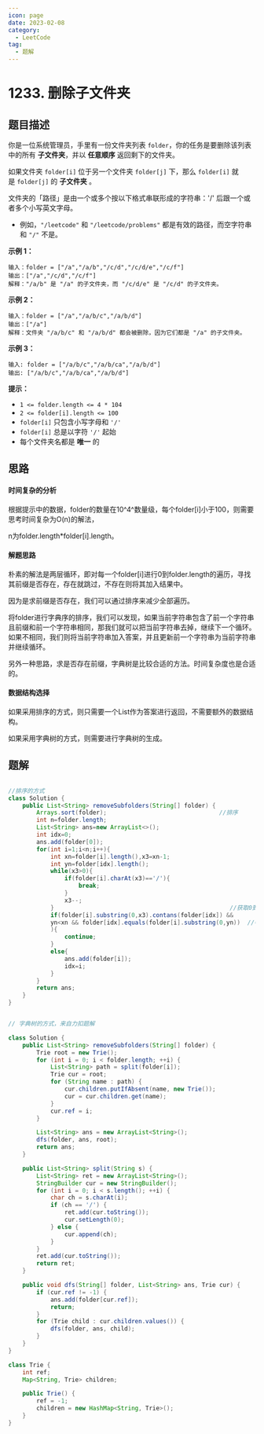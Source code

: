 ```yaml
---
icon: page
date: 2023-02-08
category:
  - LeetCode
tag:
  - 题解
---
```


# 1233. 删除子文件夹

## 题目描述

你是一位系统管理员，手里有一份文件夹列表 `folder`，你的任务是要删除该列表中的所有 **子文件夹**，并以 **任意顺序** 返回剩下的文件夹。

如果文件夹 `folder[i]` 位于另一个文件夹 `folder[j]` 下，那么 `folder[i]` 就是 `folder[j]` 的 **子文件夹** 。

文件夹的「路径」是由一个或多个按以下格式串联形成的字符串：'/' 后跟一个或者多个小写英文字母。

* 例如，`"/leetcode"` 和 `"/leetcode/problems"` 都是有效的路径，而空字符串和 `"/"` 不是。

**示例 1：**

```
输入：folder = ["/a","/a/b","/c/d","/c/d/e","/c/f"]
输出：["/a","/c/d","/c/f"]
解释："/a/b" 是 "/a" 的子文件夹，而 "/c/d/e" 是 "/c/d" 的子文件夹。
```

**示例 2：**

```
输入：folder = ["/a","/a/b/c","/a/b/d"]
输出：["/a"]
解释：文件夹 "/a/b/c" 和 "/a/b/d" 都会被删除，因为它们都是 "/a" 的子文件夹。
```

**示例 3：**

```
输入: folder = ["/a/b/c","/a/b/ca","/a/b/d"]
输出: ["/a/b/c","/a/b/ca","/a/b/d"]
```

**提示：**

* `1 <= folder.length <= 4 * 104`
* `2 <= folder[i].length <= 100`
* `folder[i]` 只包含小写字母和 `'/'`
* `folder[i]` 总是以字符 `'/'` 起始
* 每个文件夹名都是 **唯一** 的

## 思路

#### 时间复杂的分析

根据提示中的数据，folder的数量在10^4^数量级，每个folder[i]小于100，则需要思考时间复杂为O(n)的解法，

n为folder.length*folder[i].length。

#### 解题思路

朴素的解法是两层循环，即对每一个folder[i]进行0到folder.length的遍历，寻找其前缀是否存在，存在就跳过，不存在则将其加入结果中。

因为是求前缀是否存在，我们可以通过排序来减少全部遍历。

将folder进行字典序的排序，我们可以发现，如果当前字符串包含了前一个字符串且前缀和前一个字符串相同，那我们就可以把当前字符串去掉，继续下一个循环。如果不相同，我们则将当前字符串加入答案，并且更新前一个字符串为当前字符串并继续循环。

另外一种思路，求是否存在前缀，字典树是比较合适的方法。时间复杂度也是合适的。

#### 数据结构选择

如果采用排序的方式，则只需要一个List作为答案进行返回，不需要额外的数据结构。

如果采用字典树的方式，则需要进行字典树的生成。

## 题解

```java

//排序的方式
class Solution {
    public List<String> removeSubfolders(String[] folder) {
        Arrays.sort(folder);                                //排序
        int n=folder.length;
        List<String> ans=new ArrayList<>();
        int idx=0;
        ans.add(folder[0]);
        for(int i=1;i<n;i++){
            int xn=folder[i].length(),x3=xn-1;
            int yn=folder[idx].length();
            while(x3>0){
                if(folder[i].charAt(x3)=='/'){
                    break;
                }
                x3--;
            }                                                  //获取0到最后一个‘/’字符间的子串
            if(folder[i].substring(0,x3).contans(folder[idx]) &&
            yn<xn && folder[idx].equals(folder[i].substring(0,yn))  //判断子串是否包含前一个字符串，同时前缀相同
            ){
                continue;
            }
            else{
                ans.add(folder[i]);
                idx=i;
            }
        }
        return ans;
    }
}


// 字典树的方式，来自力扣题解

class Solution {
    public List<String> removeSubfolders(String[] folder) {
        Trie root = new Trie();
        for (int i = 0; i < folder.length; ++i) {
            List<String> path = split(folder[i]);
            Trie cur = root;
            for (String name : path) {
                cur.children.putIfAbsent(name, new Trie());
                cur = cur.children.get(name);
            }
            cur.ref = i;
        }

        List<String> ans = new ArrayList<String>();
        dfs(folder, ans, root);
        return ans;
    }

    public List<String> split(String s) {
        List<String> ret = new ArrayList<String>();
        StringBuilder cur = new StringBuilder();
        for (int i = 0; i < s.length(); ++i) {
            char ch = s.charAt(i);
            if (ch == '/') {
                ret.add(cur.toString());
                cur.setLength(0);
            } else {
                cur.append(ch);
            }
        }
        ret.add(cur.toString());
        return ret;
    }

    public void dfs(String[] folder, List<String> ans, Trie cur) {
        if (cur.ref != -1) {
            ans.add(folder[cur.ref]);
            return;
        }
        for (Trie child : cur.children.values()) {
            dfs(folder, ans, child);
        }
    }
}

class Trie {
    int ref;
    Map<String, Trie> children;

    public Trie() {
        ref = -1;
        children = new HashMap<String, Trie>();
    }
}


```
